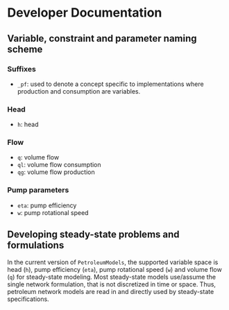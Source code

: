 # Developer Documentation

## Variable, constraint and parameter naming scheme

### Suffixes

- `_pf`: used to denote a concept specific to implementations where production and consumption are variables.

### Head

- `h`: head

### Flow

- `q`: volume flow
- `ql`: volume flow consumption
- `qg`: volume flow production

### Pump parameters

- `eta`: pump efficiency
- `w`: pump rotational speed

## Developing steady-state problems and formulations

In the current version of `PetroleumModels`, the supported variable space is head (`h`), pump efficiency (`eta`), pump rotational speed (`w`) and volume flow (`q`) for steady-state modeling. Most steady-state models use/assume the single network formulation, that is not discretized in time or space. Thus, petroleum network models are read in and directly used by steady-state specifications.
